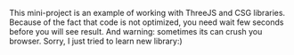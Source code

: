 This mini-project is an example of working with ThreeJS and CSG libraries.
Because of the fact that code is not optimized, you need wait few seconds before you will see result.
And warning: sometimes its can crush you browser. Sorry, I just tried to learn new library:)
